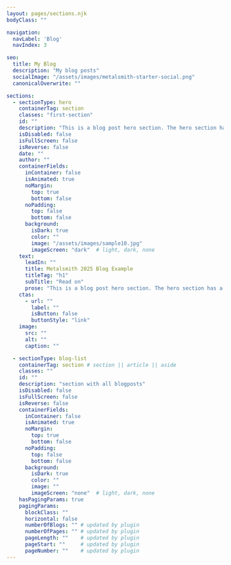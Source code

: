 ```yaml
---
layout: pages/sections.njk
bodyClass: ""

navigation:
  navLabel: 'Blog'
  navIndex: 3

seo:
  title: My Blog
  description: "My blog posts"
  socialImage: "/assets/images/metalsmith-starter-social.png"
  canonicalOverwrite: ""

sections:
  - sectionType: hero
    containerTag: section
    classes: "first-section"
    id: ""
    description: "This is a blog post hero section. The hero section has a class of 'blog-hero'."
    isDisabled: false
    isFullScreen: false
    isReverse: false
    date: ""
    author: ""
    containerFields:
      inContainer: false
      isAnimated: true
      noMargin:
        top: true
        bottom: false
      noPadding:
        top: false
        bottom: false
      background:
        isDark: true
        color: ""
        image: "/assets/images/sample10.jpg"
        imageScreen: "dark"  # light, dark, none
    text:
      leadIn: ""
      title: Metalsmith 2025 Blog Example
      titleTag: "h1"
      subTitle: "Read on"
      prose: "This is a blog post hero section. The hero section has a class of 'blog-hero'."
    ctas:
      - url: ""
        label: ""
        isButton: false
        buttonStyle: "link"
    image:
      src: ""
      alt: ""
      caption: ""

  - sectionType: blog-list
    containerTag: section # section || article || aside
    classes: ""
    id: ""
    description: "section with all blogposts"
    isDisabled: false
    isFullScreen: false
    isReverse: false
    containerFields:
      inContainer: false
      isAnimated: true
      noMargin:
        top: true
        bottom: false
      noPadding:
        top: false
        bottom: false
      background:
        isDark: true
        color: ""
        image: ""
        imageScreen: "none"  # light, dark, none
    hasPagingParams: true
    pagingParams:
      blockClass: ""
      horizontal: false
      numberOfBlogs: "" # updated by plugin
      numberOfPages: "" # updated by plugin
      pageLength: ""    # updated by plugin
      pageStart: ""     # updated by plugin
      pageNumber: ""    # updated by plugin
---
```

